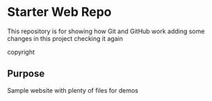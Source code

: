 # Starter Web Repo

This repository is for showing how Git and GitHub work
adding some changes in this project
checking it again


copyright

## Purpose

Sample website with plenty of files for demos
